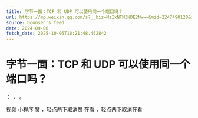 ```yaml
---
title: 字节一面：TCP 和 UDP 可以使用同一个端口吗？
url: https://mp.weixin.qq.com/s?__biz=MzIxNTM3NDE2Nw==&mid=2247490128&idx=1&sn=57c3fe32a4a644bbf1261778fac0b186
source: Doonsec's feed
date: 2024-09-08
fetch_date: 2025-10-06T18:21:48.452842
---
```


# 字节一面：TCP 和 UDP 可以使用同一个端口吗？

：
，
。

视频
小程序
赞
，轻点两下取消赞
在看
，轻点两下取消在看